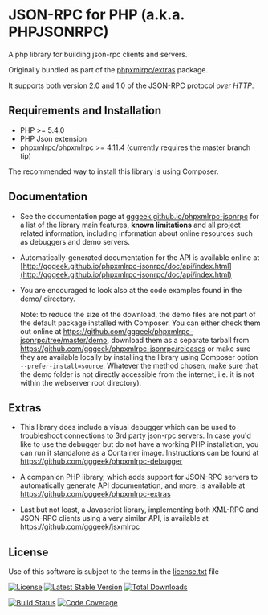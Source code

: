 JSON-RPC for PHP (a.k.a. PHPJSONRPC)
====================================

A php library for building json-rpc clients and servers.

Originally bundled as part of the [phpxmlrpc/extras](https://github.com/gggeek/phpxmlrpc-extras) package.

It supports both version 2.0 and 1.0 of the JSON-RPC protocol _over HTTP_.

Requirements and Installation
-----------------------------

* PHP >= 5.4.0
* PHP Json extension
* phpxmlrpc/phpxmlrpc >= 4.11.4 (currently requires the master branch tip)

The recommended way to install this library is using Composer.

Documentation
-------------

* See the documentation page at [gggeek.github.io/phpxmlrpc-jsonrpc](https://gggeek.github.io/phpxmlrpc-jsonrpc)
  for a list of the library main features, __known limitations__ and all project related information, including information
  about online resources such as debuggers and demo servers.

* Automatically-generated documentation for the API is available online at [http://gggeek.github.io/phpxmlrpc-jsonrpc/doc/api/index.html](http://gggeek.github.io/phpxmlrpc-jsonrpc/doc/api/index.html)

* You are encouraged to look also at the code examples found in the demo/ directory.

  Note: to reduce the size of the download, the demo files are not part of the default package installed with Composer.
  You can either check them out online at https://github.com/gggeek/phpxmlrpc-jsonrpc/tree/master/demo, download them as
  a separate tarball from https://github.com/gggeek/phpxmlrpc-jsonrpc/releases or make sure they are available locally
  by installing the library using Composer option `--prefer-install=source`. Whatever the method chosen, make sure that
  the demo folder is not directly accessible from the internet, i.e. it is not within the webserver root directory).

Extras
------

* This library does include a visual debugger which can be used to troubleshoot connections to 3rd party json-rpc servers.
  In case you'd like to use the debugger but do not have a working PHP installation, you can run it standalone as a
  Container image. Instructions can be found at https://github.com/gggeek/phpxmlrpc-debugger

* A companion PHP library, which adds support for JSON-RPC servers to automatically generate API documentation, and more,
  is available at https://github.com/gggeek/phpxmlrpc-extras

* Last but not least, a Javascript library, implementing both XML-RPC and JSON-RPC clients using a very similar API, is
  available at https://github.com/gggeek/jsxmlrpc

License
-------
Use of this software is subject to the terms in the [license.txt](license.txt) file

[![License](https://poser.pugx.org/phpxmlrpc/jsonrpc/license)](https://packagist.org/packages/phpxmlrpc/jsonrpc)
[![Latest Stable Version](https://poser.pugx.org/phpxmlrpc/jsonrpc/v/stable)](https://packagist.org/packages/phpxmlrpc/jsonrpc)
[![Total Downloads](https://poser.pugx.org/phpxmlrpc/jsonrpc/downloads)](https://packagist.org/packages/phpxmlrpc/jsonrpc)

[![Build Status](https://github.com/gggeek/phpxmlrpc-jsonrpc/actions/workflows/ci.yaml/badge.svg)](https://github.com/gggeek/phpxmlrpc-jsonrpc/actions/workflows/ci.yaml)
[![Code Coverage](https://codecov.io/gh/gggeek/phpxmlrpc-jsonrpc/branch/master/graph/badge.svg)](https://app.codecov.io/gh/gggeek/phpxmlrpc-jsonrpc)
